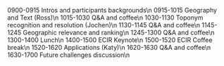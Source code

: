 0900-0915 Intros and participants backgrounds\n
0915-1015 Geography and Text (Ross)\n
1015-1030 Q&A and coffee\n
1030-1130 Toponym recognition and resolution (Jochen)\n
1130-1145 Q&A and coffee\n
1145-1245 Geographic relevance and ranking\n
1245-1300 Q&A and coffee\n
1300-1400 Lunch\n
1400-1500 ECIR Keynote\n
1500-1520 ECIR Coffee break\n
1520-1620 Applications (Katy)\n
1620-1630 Q&A and coffee\n
1630-1700 Future challenges discussion\n
